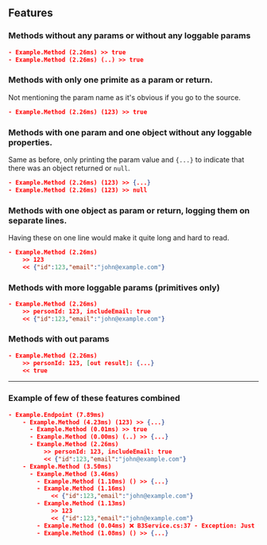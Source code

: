 ## Features

### Methods without any params or without any loggable params

```json
- Example.Method (2.26ms) >> true
- Example.Method (2.26ms) (..) >> true
```


### Methods with only one primite as a param or return.
Not mentioning the param name as it's obvious if you go to the source.

``` json
- Example.Method (2.26ms) (123) >> true
```

### Methods with one param and one object without any loggable properties.
Same as before, only printing the param value and `{...}` to indicate that there was an object returned or `null`.

``` json
- Example.Method (2.26ms) (123) >> {...}
- Example.Method (2.26ms) (123) >> null
```

### Methods with one object as param or return, logging them on separate lines.
Having these on one line would make it quite long and hard to read.

``` json
- Example.Method (2.26ms)
    >> 123
    << {"id":123,"email":"john@example.com"}
```

### Methods with more loggable params (primitives only)

```json
- Example.Method (2.26ms)
    >> personId: 123, includeEmail: true
    << {"id":123,"email":"john@example.com"}
```

### Methods with out params

```json
- Example.Method (2.26ms)
    >> personId: 123, [out result]: {...}
    << true
```

---

### Example of few of these features combined

```json
- Example.Endpoint (7.89ms)
    - Example.Method (4.23ms) (123) >> {...}
      - Example.Method (0.01ms) >> true
      - Example.Method (0.00ms) (..) >> {...}
      - Example.Method (2.26ms)
          >> personId: 123, includeEmail: true
          << {"id":123,"email":"john@example.com"}
    - Example.Method (3.50ms)
      - Example.Method (3.46ms)
        - Example.Method (1.10ms) () >> {...}
        - Example.Method (1.16ms)
            << {"id":123,"email":"john@example.com"}
        - Example.Method (1.13ms)
            >> 123
            << {"id":123,"email":"john@example.com"}
        - Example.Method (0.04ms) ❌ B3Service.cs:37 - Exception: Just testing...
        - Example.Method (1.08ms) () >> {...}
```